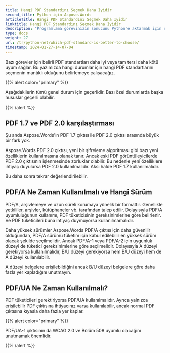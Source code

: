 ```yaml
---
title: Hangi PDF Standardını Seçmek Daha İyidir
second_title: Python için Aspose.Words
articleTitle: Hangi PDF Standardını Seçmek Daha İyidir
linktitle: Hangi PDF Standardını Seçmek Daha İyidir
description: "Programlama görevinizin sonucunu Python'e aktarmak için en iyi PDF standardını seçin. Hangi PDF standardı daha iyidir – PDF 1.7, PDF 2.0, PDF/A-1, PDF/A-2 veya PDF/UA."
type: docs
weight: 27
url: /tr/python-net/which-pdf-standard-is-better-to-choose/
timestamp: 2024-01-27-14-07-04
---
```


Bazı görevler için belirli PDF standartları daha iyi veya tam tersi daha kötü uyum sağlar. Bu yazımızda hangi durumlar için hangi PDF standartlarını seçmenin mantıklı olduğunu belirlemeye çalışacağız.

{{% alert color="primary" %}}

Aşağıdakilerin tümü genel durum için geçerlidir. Bazı özel durumlarda başka hususlar geçerli olabilir.

{{% /alert %}}

## PDF 1.7 ve PDF 2.0 karşılaştırması

Şu anda Aspose.Words'in PDF 1.7 çıktısı ile PDF 2.0 çıktısı arasında büyük bir fark yok.

Aspose.Words PDF 2.0 çıktısı, yeni bir şifreleme algoritması gibi bazı yeni özelliklerin kullanılmasına olanak tanır. Ancak eski PDF görüntüleyicilerde PDF 2.0 çıktısının işlenmesinde zorluklar olabilir. Bu nedenle yeni özelliklere ihtiyaç duyulursa PDF 2.0 kullanılmalıdır. Aksi halde PDF 1.7 kullanılmalıdır.

Bu daha sonra tekrar değerlendirilebilir.

## PDF/A Ne Zaman Kullanılmalı ve Hangi Sürüm

PDF/A, arşivlemeye ve uzun süreli korumaya yönelik bir formattır. Genellikle yetkililer, arşivler, kütüphaneler vb. tarafından talep edilir. Dolayısıyla PDF/A uyumluluğunun kullanımı, PDF tüketicisinin gereksinimlerine göre belirlenir. Ve PDF tüketicileri buna ihtiyaç duymuyorsa kullanılmamalıdır.

Daha yüksek sürümler Aspose.Words PDF/A çıktısı için daha güvenilir olduğundan, PDF/A sürümü tüketim için kabul edilebilir en yüksek sürüm olacak şekilde seçilmelidir. Ancak PDF/A-1 veya PDF/A-2 için uygunluk düzeyi de tüketici gereksinimlerine göre seçilmelidir. Dolayısıyla A düzeyi gerekiyorsa kullanılmalıdır, B/U düzeyi gerekiyorsa hem B/U düzeyi hem de A düzeyi kullanılabilir.

A düzeyi belgelere erişilebildiğini ancak B/U düzeyi belgelere göre daha fazla yer kapladığını unutmayın.

## PDF/UA Ne Zaman Kullanılmalı?

PDF tüketicileri gerektiriyorsa PDF/UA kullanılmalıdır. Ayrıca yalnızca erişilebilir PDF çıktısına ihtiyacınız varsa kullanılabilir, ancak normal PDF çıktısına kıyasla daha fazla yer kaplar.

{{% alert color="primary" %}}

PDF/UA-1 çıktısının da WCAG 2.0 ve Bölüm 508 uyumlu olacağını unutmamak önemlidir.

{{% /alert %}}
